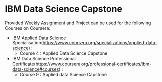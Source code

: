 # IBM Data Science Capstone
Provided Weekly Assignment and Project can be used for the following Courses on Coursera:
+ IBM Applied Data Science Specialisation(https://www.coursera.org/specializations/applied-data-science) : 
  - Course 4 : Applied Data Science Capstone
+ IBM Data Science Professional Certificate(https://www.coursera.org/professional-certificates/ibm-data-science#courses) : 
  - Course 9 : Applied data Science Capstone
